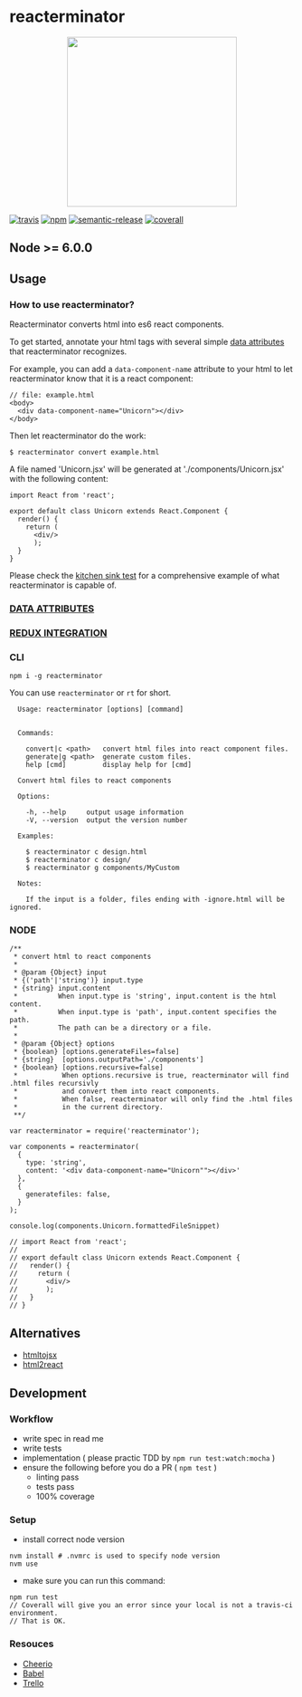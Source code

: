 # reacterminator

<p align="center">
  <img src="https://raw.githubusercontent.com/poetic/reacterminator/develop/reacterminator.jpg" width="300px"/>
</p>

[![travis][travis-image]][travis-url]
[![npm][npm-image]][npm-url]
[![semantic-release][semantic-release-image]][semantic-release-url]
[![coverall][coverall-image]][coverall-url]

[travis-image]:            https://img.shields.io/travis/poetic/reacterminator.svg?branch=master
[travis-url]:              https://travis-ci.org/poetic/reacterminator
[npm-image]:               https://img.shields.io/npm/v/reacterminator.svg
[npm-url]:                 https://npmjs.org/package/reacterminator
[semantic-release-image]:  https://img.shields.io/badge/%20%20%F0%9F%93%A6%F0%9F%9A%80-semantic--release-e10079.svg
[semantic-release-url]:    https://github.com/semantic-release/semantic-release
[coverall-image]:          https://img.shields.io/coveralls/poetic/reacterminator.svg
[coverall-url]:            https://coveralls.io/github/poetic/reacterminator

## Node >= 6.0.0

## Usage

### How to use reacterminator?
Reacterminator converts html into es6 react components.

To get started, annotate your html tags with several simple
[data attributes](data-attributes.README.md) that reacterminator recognizes.

For example, you can add a `data-component-name` attribute to your html to let
reacterminator know that it is a react component:
```
// file: example.html
<body>
  <div data-component-name="Unicorn"></div>
</body>
```

Then let reacterminator do the work:
```
$ reacterminator convert example.html
```

A file named 'Unicorn.jsx' will be generated at './components/Unicorn.jsx'
with the following content:
```
import React from 'react';

export default class Unicorn extends React.Component {
  render() {
    return (
      <div/>
      );
  }
}
```

Please check the [kitchen sink test](test/integration/kitchen-sink.js)
for a comprehensive example of what reacterminator is capable of.

### [DATA ATTRIBUTES](data-attributes.README.md)

### [REDUX INTEGRATION](redux.README.md)

### CLI
```
npm i -g reacterminator
```

You can use `reacterminator` or `rt` for short.

```
  Usage: reacterminator [options] [command]


  Commands:

    convert|c <path>   convert html files into react component files.
    generate|g <path>  generate custom files.
    help [cmd]         display help for [cmd]

  Convert html files to react components

  Options:

    -h, --help     output usage information
    -V, --version  output the version number

  Examples:

    $ reacterminator c design.html
    $ reacterminator c design/
    $ reacterminator g components/MyCustom

  Notes:

    If the input is a folder, files ending with -ignore.html will be ignored.
```

### NODE
```
/**
 * convert html to react components
 *
 * @param {Object} input
 * {('path'|'string')} input.type
 * {string} input.content
 *          When input.type is 'string', input.content is the html content.
 *          When input.type is 'path', input.content specifies the path.
 *          The path can be a directory or a file.
 *
 * @param {Object} options
 * {boolean} [options.generateFiles=false]
 * {string}  [options.outputPath='./components']
 * {boolean} [options.recursive=false]
 *           When options.recursive is true, reacterminator will find .html files recursivly
 *           and convert them into react components.
 *           When false, reacterminator will only find the .html files
 *           in the current directory.
 **/

var reacterminator = require('reacterminator');

var components = reacterminator(
  {
    type: 'string',
    content: '<div data-component-name="Unicorn""></div>'
  },
  {
    generatefiles: false,
  }
);

console.log(components.Unicorn.formattedFileSnippet)

// import React from 'react';
//
// export default class Unicorn extends React.Component {
//   render() {
//     return (
//       <div/>
//       );
//   }
// }
```

## Alternatives
- [htmltojsx](https://github.com/reactjs/react-magic/blob/master/README-htmltojsx.md)
- [html2react](https://github.com/roman01la/html-to-react-components)

## Development

### Workflow
- write spec in read me
- write tests
- implementation ( please practic TDD by `npm run test:watch:mocha` )
- ensure the following before you do a PR ( `npm test` )
  - linting pass
  - tests pass
  - 100% coverage

### Setup
- install correct node version
```
nvm install # .nvmrc is used to specify node version
nvm use
```
- make sure you can run this command:
```
npm run test
// Coverall will give you an error since your local is not a travis-ci environment.
// That is OK.
```

### Resouces
- [Cheerio](https://github.com/cheeriojs/cheerio)
- [Babel](https://github.com/babel/babel)
- [Trello](https://trello.com/b/n7iRAJ7M/reacterminator)
